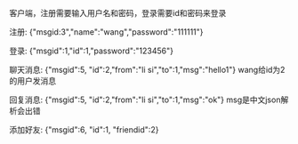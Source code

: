 客户端，注册需要输入用户名和密码，登录需要id和密码来登录

注册:     {"msgid:3","name":"wang","password":"111111"}

登录:     {"msgid":1,"id":1,"password":"123456"}

聊天消息: {"msgid":5, "id":2,"from":"li si","to":1,"msg":"hello1"}  wang给id为2的用户发消息

回复消息: {"msgid":5, "id":2,"from":"li si","to":1,"msg":"ok"}   msg是中文json解析会出错

添加好友: {"msgid":6, "id":1, "friendid":2}